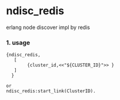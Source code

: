 ndisc_redis
=====
erlang node discover impl by redis

### 1. usage 
```
{ndisc_redis,
   [
        {cluster_id,<<"${CLUSTER_ID}">> }
   ]
  }

or 
ndisc_redis:start_link(ClusterID).
```
